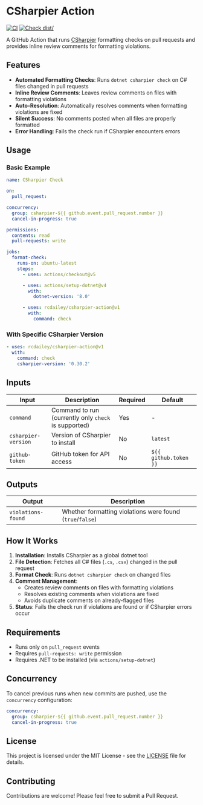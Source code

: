# CSharpier Action

[![CI](https://github.com/rcdailey/csharpier-action/actions/workflows/ci.yml/badge.svg)](https://github.com/rcdailey/csharpier-action/actions/workflows/ci.yml)
[![Check
dist/](https://github.com/rcdailey/csharpier-action/actions/workflows/check-dist.yml/badge.svg)](https://github.com/rcdailey/csharpier-action/actions/workflows/check-dist.yml)

A GitHub Action that runs [CSharpier](https://csharpier.com) formatting checks
on pull requests and provides inline review comments for formatting violations.

## Features

- **Automated Formatting Checks**: Runs `dotnet csharpier check` on C# files
  changed in pull requests
- **Inline Review Comments**: Leaves review comments on files with formatting
  violations
- **Auto-Resolution**: Automatically resolves comments when formatting
  violations are fixed
- **Silent Success**: No comments posted when all files are properly formatted
- **Error Handling**: Fails the check run if CSharpier encounters errors

## Usage

### Basic Example

```yaml
name: CSharpier Check

on:
  pull_request:

concurrency:
  group: csharpier-${{ github.event.pull_request.number }}
  cancel-in-progress: true

permissions:
  contents: read
  pull-requests: write

jobs:
  format-check:
    runs-on: ubuntu-latest
    steps:
      - uses: actions/checkout@v5

      - uses: actions/setup-dotnet@v4
        with:
          dotnet-version: '8.0'

      - uses: rcdailey/csharpier-action@v1
        with:
          command: check
```

### With Specific CSharpier Version

```yaml
- uses: rcdailey/csharpier-action@v1
  with:
    command: check
    csharpier-version: '0.30.2'
```

## Inputs

| Input               | Description                                          | Required | Default               |
| ------------------- | ---------------------------------------------------- | -------- | --------------------- |
| `command`           | Command to run (currently only `check` is supported) | Yes      | -                     |
| `csharpier-version` | Version of CSharpier to install                      | No       | `latest`              |
| `github-token`      | GitHub token for API access                          | No       | `${{ github.token }}` |

## Outputs

| Output             | Description                                               |
| ------------------ | --------------------------------------------------------- |
| `violations-found` | Whether formatting violations were found (`true`/`false`) |

## How It Works

1. **Installation**: Installs CSharpier as a global dotnet tool
1. **File Detection**: Fetches all C# files (`.cs`, `.csx`) changed in the pull
   request
1. **Format Check**: Runs `dotnet csharpier check` on changed files
1. **Comment Management**:
   - Creates review comments on files with formatting violations
   - Resolves existing comments when violations are fixed
   - Avoids duplicate comments on already-flagged files
1. **Status**: Fails the check run if violations are found or if CSharpier
   errors occur

## Requirements

- Runs only on `pull_request` events
- Requires `pull-requests: write` permission
- Requires .NET to be installed (via `actions/setup-dotnet`)

## Concurrency

To cancel previous runs when new commits are pushed, use the `concurrency`
configuration:

```yaml
concurrency:
  group: csharpier-${{ github.event.pull_request.number }}
  cancel-in-progress: true
```

## License

This project is licensed under the MIT License - see the [LICENSE](LICENSE) file
for details.

## Contributing

Contributions are welcome! Please feel free to submit a Pull Request.
